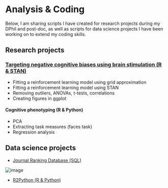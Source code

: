 # Analysis & Coding

Below, I am sharing scripts I have created for research projects during my DPhil and post-doc, as well as scripts for data science projects I have been working on to extend my coding skills.

## Research projects

### <a href="https://github.com/verenasarrazin/Analysis-and-coding/tree/main/Targeting%20negative%20cognitive%20biases%20using%20brain%20stimulation%20(R%20%26%20STAN)" title="Targeting negative cognitive biases using brain stimulation (R & STAN)">Targeting negative cognitive biases using brain stimulation (R & STAN)</a>

- Fitting a reinforcement learning model using grid approximation
- Fitting a reinforcement learning model using STAN
- Removing outliers, ANOVAs, t-tests, correlations
- Creating figures in ggplot

#### Cognitive phenotyping (R & Python)
- PCA
- Extracting task measures (faces task)
- Regression analysis


## Data science projects

- <a href="https://verenasarrazin.github.io/Analysis-and-coding/Project_journal_ranking.html" title="Journal Ranking Database (SQL)">Journal Ranking Database (SQL)</a>

![image](https://github.com/verenasarrazin/Analysis-and-coding/assets/73107031/4b96db38-9e5f-4460-9162-beb1c534aaa8)


- <a href="https://verenasarrazin.github.io/Analysis-and-coding/R2Python.html" title="R2Python (R & Python)">R2Python (R & Python)</a>
